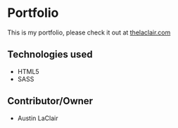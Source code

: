 # Portfolio
This is my portfolio, please check it out at [thelaclair.com](https://thelaclair.com)

## Technologies used
* HTML5
* SASS

## Contributor/Owner
* Austin LaClair
